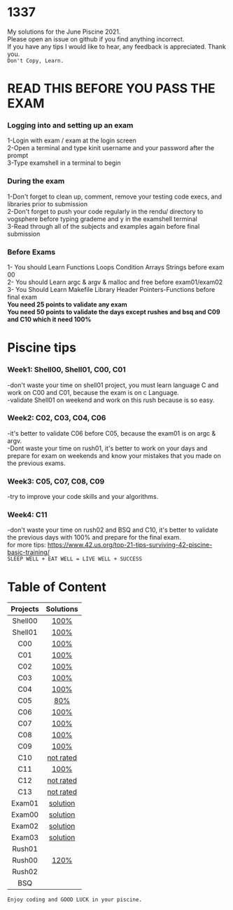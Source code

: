# 1337
 My solutions for the June Piscine 2021. <br />
  Please open an issue on github if you find anything incorrect.<br/>
  If you have any tips I would like to hear, any feedback is appreciated. Thank you. <br/>
 `Don't Copy, Learn.` <br />

# READ THIS BEFORE YOU PASS THE EXAM <br/>
### **Logging into and setting up an exam** <br/>
1-Login with exam / exam at the login screen <br/>
2-Open a terminal and type kinit username and your password after the prompt <br />
3-Type examshell in a terminal to begin <br /> 
### **During the exam** <br />
1-Don't forget to clean up, comment, remove your testing code execs, and libraries prior to submission <br />
2-Don't forget to push your code regularly in the rendu/<test question> directory to vogsphere before typing grademe and y in the examshell terminal <br />
3-Read through all of the subjects and examples again before final submission <br />
### **Before Exams** <br />
1- You should Learn Functions Loops Condition Arrays  Strings before exam 00 <br />
2- You should Learn argc & argv & malloc and free before exam01/exam02 <br />
3- You Should Learn Makefile Library Header Pointers-Functions before final exam <br />
**You need 25 points to validate any exam** <br />
**You need 50 points to validate the days except rushes and bsq and C09 and C10 which it need 100%** 
# Piscine tips <br />
### **Week1:** Shell00, Shell01, C00, C01 <br />
-don't waste your time on shell01 project, you must learn language C and work on C00 and C01, because the exam is on c Language. <br />
-validate Shell01 on weekend and work on this rush because is so easy. <br />
### **Week2:** C02, C03, C04, C06 <br />
-it's better to validate C06 before C05, because the exam01 is on argc & argv. <br />
-Dont waste your time on rush01, it's better to work on your days and prepare for exam on weekends and know your mistakes that you made on the previous exams. <br />
### **Week3:** C05, C07, C08, C09 <br />
-try to improve your code skills and your algorithms. <br />
### **Week4:** C11 <br />
-don't waste your time on rush02 and BSQ and C10, it's better to validate the previous days with 100% and prepare for the final exam. <br />
for more tips: https://www.42.us.org/top-21-tips-surviving-42-piscine-basic-training/ <br />
`SLEEP WELL + EAT WELL = LIVE WELL + SUCCESS` <br />
 # Table of Content
| Projects      | Solutions  |
| :--------------:| :----------:|
| Shell00 | [100%](./Shell00) |
| Shell01 |  [100%](./Shell01)  |
| C00 | [100%](./C00) | 
| C01 | [100%](./C01) | 
| C02 | [100%](./C02) | 
| C03 |  [100%](./C03) | 
| C04 |  [100%](./C04)| 
| C05 | [80%](./C05)| 
| C06 | [100%](./C06) | 
| C07 |  [100%](./C07)| 
| C08 | [100%](./C08) |
| C09 |  [100%](./C09)| 
| C10 | [not rated](./C10) | 
| C11 | [100%](./C11) | 
| C12 |  [not rated](./C12) | 
| C13 | [not rated](./C13) | 
| Exam01 | [solution](./EXAM01) | 
| Exam00 | [solution](./EXAM00) | 
| Exam02 | [solution](./EXAM02) | 
| Exam03 |  [solution](./EXAM03)| 
| Rush01 | | 
| Rush00 | [120%](./Rush00) |
| Rush02 | | 
| BSQ | | 
 
`Enjoy coding and GOOD LUCK in your piscine.`
